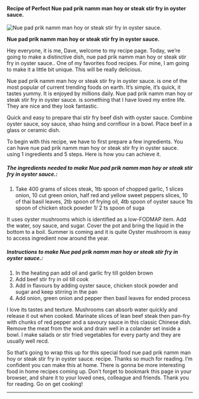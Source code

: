             

#### Recipe of Perfect Nue pad prik namm man hoy or steak stir fry in oyster sauce.

![Nue pad prik namm man hoy or steak stir fry in oyster sauce.](https://img-global.cpcdn.com/recipes/4841740483690496/751x532cq70/nue-pad-prik-namm-man-hoy-or-steak-stir-fry-in-oyster-sauce-recipe-main-photo.jpg)

**Nue pad prik namm man hoy or steak stir fry in oyster sauce.**

Hey everyone, it is me, Dave, welcome to my recipe page. Today, we’re going to make a distinctive dish, nue pad prik namm man hoy or steak stir fry in oyster sauce.. One of my favorites food recipes. For mine, I am going to make it a little bit unique. This will be really delicious.

Nue pad prik namm man hoy or steak stir fry in oyster sauce. is one of the most popular of current trending foods on earth. It’s simple, it’s quick, it tastes yummy. It is enjoyed by millions daily. Nue pad prik namm man hoy or steak stir fry in oyster sauce. is something that I have loved my entire life. They are nice and they look fantastic.

Quick and easy to prepare thai stir fry beef dish with oyster sauce. Combine oyster sauce, soy sauce, shao hsing and cornflour in a bowl. Place beef in a glass or ceramic dish.

To begin with this recipe, we have to first prepare a few ingredients. You can have nue pad prik namm man hoy or steak stir fry in oyster sauce. using 1 ingredients and 5 steps. Here is how you can achieve it.

##### The ingredients needed to make Nue pad prik namm man hoy or steak stir fry in oyster sauce.:

1.  Take 400 grams of slices steak, 1tb spoon of chopped garlic, 1 slices onion, 10 cut green onion, half red and yellow sweet peppers slices, 10 of thai basil leaves, 2tb spoon of frying oil, 4tb spoon of oyster sauce 1ts spoon of chicken stock powder 1/ 2 ts spoon of suga

It uses oyster mushrooms which is identified as a low-FODMAP item. Add the water, soy sauce, and sugar. Cover the pot and bring the liquid in the bottom to a boil. Summer is coming and it is quite Oyster mushroom is easy to access ingredient now around the year.

##### Instructions to make Nue pad prik namm man hoy or steak stir fry in oyster sauce.:

1.  In the heating pan add oil and garlic fry till golden brown
2.  Add beef stir fry in oil till cook
3.  Add in flavours by adding oyster sauce, chicken stock powder and sugar and keep stirring in the pan
4.  Add onion, green onion and pepper then basil leaves for ended process

I love its tastes and texture. Mushrooms can absorb water quickly and release it out when cooked. Marinate slices of lean beef steak then pan-fry with chunks of red pepper and a savoury sauce in this classic Chinese dish. Remove the meat from the wok and drain well in a colander set inside a bowl. I make salads or stir fried vegetables for every party and they are usually well recd.

So that’s going to wrap this up for this special food nue pad prik namm man hoy or steak stir fry in oyster sauce. recipe. Thanks so much for reading. I’m confident you can make this at home. There is gonna be more interesting food in home recipes coming up. Don’t forget to bookmark this page in your browser, and share it to your loved ones, colleague and friends. Thank you for reading. Go on get cooking!

* * *